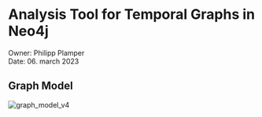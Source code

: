 # Analysis Tool for Temporal Graphs in Neo4j

Owner: Philipp Plamper  
Date: 06. march 2023

## Graph Model

![graph_model_v4](https://user-images.githubusercontent.com/91727135/223053780-73f2dbd3-be5c-4022-8868-0edfa99d8e7b.png)
